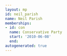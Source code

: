 ```yaml
---
layout: mp
id: neil_parish
name: Neil Parish
memberships:
- id: con
  name: Conservative Party
  start: '2010-06-08'
  end: 
autogenerated: true
---
```

